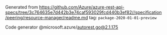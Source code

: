 Generated from https://github.com/Azure/azure-rest-api-specs/tree/3c764635e7d442b3e74caf593029fcd440b3ef82//specification/peering/resource-manager/readme.md tag: `package-2020-01-01-preview`

Code generator @microsoft.azure/autorest.go@2.1.175


